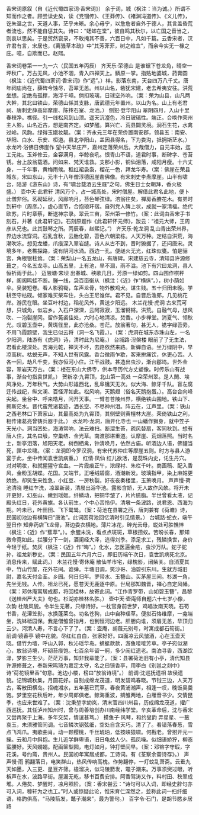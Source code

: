 <!-- { "loadSidebar": true } -->
香宋词原叙（自《近代蜀四家词·香宋词》）
余于词，城（枫注：当为诚。）所谓不知而作之者。顾尝读史矣，读《党锢传》、《王莽传》、《褚渊冯道传》、《义儿传》，讫朱温之世，天道人事，茫乎未晰。余心毋宁，以詹詹者自外于德人，其言盖昏荒者流也，然不能自惩其失。诗曰：“蟋蟀在堂”，彼自鸣其秋尔，以亡国之音当之，则哀以思矣。于是贸然裒录，不敢掩其不善，六百日中，凡如千篇。云香宋者，汉许君有言，宋居也，《离骚草本疏》中“其芳菲菲，树之维宜”，而余今实无一椽之庇。噫，自欺而已。赵熙。

香宋词卷第一一九一六（民国五年丙辰）
齐天乐·荣德山
是谁锯下苍龙角，晴空一坪秋广。万古无风，小池不涸，青入四禅天上。鳞原一掌。指贴地婆城，药膏圆（枫注：《近代蜀四家词·香宋词》作“远”。）样。影落东南，天台四万八千丈。唐年祠庙尚在，薛碑今蚀尽，苔翠无恙。州以山名，砦犹宋建，老去希夷安往。洪荒坐想。定绝岛孤撑，海浮千嶂。倘扣玻璃，日球空外响。（案：荣为山县，山凡两大幹，其北曰铁山，荣德山係其支脉，唐武德元年置州。以山为名。山上有老君祠、唐刺史薛高邱摩崖、陈抟石室、龙池。）
侧犯·登华阳山
翠阴四月，入山十里春秧净。樵径。引一线松风到山顶。遥天沆瀣色，冷日玻璃性。端正。合唤作荣州主人影。山名近古，想是南齐定。如梦醒。算兴亡、荒县闢灵境。涧石生花，水禽过岭。风韵。绿得玉娥妆靓。（案：齐永元三年在荣侨置南安郡，领县五：南安、华阳、白水、乐安、桓道。县北华阳山，盖因县得名，下为娄沟，抵拥斯茫水。）
水龙吟·浴佛日佛崖作
望中天半庄严，嘉州定落荣州后。大哉僧力，自元丰始，迄工元祐。玉斧修云，金容满月，华鲸夜吼。恨青山不语，道君时事，断碑字、苍苔锈。台上放翁载酒。问如来、梵天谁救。支那小影，铜仙泪落，咸阳月瘦。十六丈身，一千年事，黄梅雨候。秪红裙袅袅，榴花一色，拜龙华寿。（案：佛崖在荣县城东，宋曰东山，元丰十八年僧淳德因崖凿佛像。有宋刺史李焘摩崖。山半有啸台，陆游《游东山》诗，有“啸台载酒云生屐”之句。佛生日士女朝拜，香火极盛。）
壶中天·此君轩
清风万个，占一城高处，宋时僧屋。解借此君名此地，便卜此僧非俗。茗砌延秋，风廊响月，苔色琴弦绿。涪翁往矣，禅房香賸花木。有弟时到轩中（周彦。），虚心直节，合抱琅玕宿。自列党人碑上状，成就一家清福。绝代欧苏，片时章蔡，断送神宗录。翠云三亩，荣州第一修竹。（案：此词由香宋手书刻石，并著《此君轩记》。石刻原题作《此君轩怀元师》，跋云：“祖元大师，王周彦从兄也。此其鼓琴之所。丙辰春，赵熙记。”）
齐天乐·乾龙洞
乱山青出荣州界，界边水流穿洞。石乳含秋，云胎化碧，苔色六朝梁栋。人天万种。定结自洪荒，海潮吹冻。想见龙蟠，爪痕深入翠岩缝。诗人从古不到，晋时獠据了，还问唐宋。灵境多年，老樵探路，说有阴河水涌。西边一孔。便缒火无光，红珠似甕。怕是骊宫，角根银柱耸。（案：荣梨山一名五龙山，有唐碑。宋建慈云寺，清知县许源修葺之，今名五龙寺。山高五里，上有池，旱不涸，雨不溢。池下有穴曰龙洞，县人恒祈雨于此。）
迈陂塘·宋坝
出春城、秧歌几日，芳原一绿如剪。四山围作棋枰样，阁阁鸣蛙不断。塍一线，袅百亩衡从（枫注：《近》作“横纵”。），树小荫如伞。吴装短卷。看人影鸦锄，车声龙骨，物外散鸡犬。谋生贱。五十归田未晚。学耕空守枯砚。倾家难买柴车住，头白王尼谁伴。君不见。自晋后渔郎，几见桃花岸。游民在眼。坐豆叶村边，稻花风外，黄送夕阳远。
木兰花慢·虎洞
古来荒可想，只城角，似岩乡。入石户深深，云阿寂寂，玉溜锵锵。洪荒。自融气母，想风吹、一泡裂崖冈。留作菟裘佳处，六时心地清凉。焚香。小步禅堂。消夏气、领秋光。叹碧玉壶中，黄斑径里，此亦沧桑。苍茫。放翁著句，甚无人，镌字绿苔旁。不用飞霞题壁，我生已似云将（洞一名飞霞。）。（案：虎洞在城东赤珠山左，一名少阳洞，陆游有《虎洞》诗，清时此为尼庵。）
台城路·湼槃楼
眼前了了无生法，君看此楼深处。苦海元乾，禅天不坏，去路依然来路。新蝉自语。坐万绿阴中，早凉高树。枯蜕无声，不知人世有风露。香台微雨乍歇，客来拚痛饮，休更心苦。人各一回，劫凡千变，我亦恒河小住。江干战鼓。甚造出虫沙，渐台郿坞。世外金容，翠岩天万古。（案：楼在东山大佛寺，供本寺历代方丈塑像。时传乐山有战事，渐台句指袁世凯。）
贺新凉·九霄顶，北山第一高处
一朵荣州翠。是人閒、埃风净处，万年秋气。大势山形雄西北，乱阜镵天无次。似大海、鲸牙千队。盲左腐迁传战纪，纵文澜、百怪浑如此。松风响，天鹅翅（俗名天鹅抱蛋。）。高台合向峰尖起。坐台中、呼来皓月，问开天事。一臂苍苍陵州界，横绝铁山围地。铁山下、拥斯茫水。晋代蛮荒诸葛迹，洒长空、不尽神州泪。阵云在，江声里。（案：铁山之西老林口下萧家山，其最高处为九霄顶，其侧壁则黄橿林大崖。荣倚铁山之利，相传诸葛亮曾铸兵器于此。）
水龙吟·龙洞，唐开化寺也
一山蟠作狮身，就中笠子天光小。洞当凹处，海涛常响，法云难扫。断溜生苔，疏风替扇，客同秋到。想有唐人住，其名曰觙，空巢结、金光草。南渡那堪重道。认摩崖、荒烟落照。当时名士，新亭泪落，旭阳天老。树倒栖禽，钟清唤月，依然古庙。听酒边人语，佛貍当死，匣中龙啸。（案：龙洞即今罗汉洞，有宋代苏仲庄等摩崖五则。时方与县人游宴于此，坐中传闻袁世凯病重。）
红情·凤仙
红儿欲活，是蕊珠内史，讬生丹穴。对对明妆，和就猩猩守宫血。一片霞痕正午，浓绿衬、朱栏千叶。商画稿、配入香风，金粉玉胡蝶。花国。又端节。正唾绒碧窗，酒潮新发。玻璃指甲，染上麻姑更娇绝。却笑生来性急，小红豆、一房秋裂。好夜夜秦楼里，玉箫唤月。
声声慢·荷池清晓
睡红乍洗，凉翠新装，清晨出浴华池。露影含娇，无人故作风欹。将开未开更好，幻巫山、嫩到瑶姬。纤鳞动，把铜华皱了，片片臙脂。半世曾看太液，记殿头红日，花外黄旗。各认前生，个中心苦怜伊。清墩一条波路，说君恩、西海为期。吟未已，叶田田、飞下鹭鸶。（案：荷池在县署之西，唐刘兼有《荷塘》诗，民国初池边有横碑曰“唐池”。此词因荷池回忆清时引见情景。）
台城路·蛇衣，端午翌日作
知非药店飞龙骨，苔边委衣横地。薄片冰花，碎光云母，蜕处可胜憔悴（枫注：《近》作“蕉萃”。）。余腥未洗，看点点斑斑，草根攒蚁。苦盼长春，那知微命竟如此。拦腰分下一剑，酒阑经大泽，逃得刘季。添足求工，残鳞换世，身价今轻于纸。焚灰（枫注：《近》作“晦”。）化水，怎医遍金疮，虫沙万队。蛇子蛇孙，祖龙新秽史。（案：民国五年六月六日，即旧历端午次日，袁世凯病死北京。消息传来，赋此词。）
木兰花慢·寄休庵
散仙羊市宅，绿槐影，闭柴关。自消夏其中，竹山竹屋，花外花间。谁弹。半塘旧调，笑沙哥、油碧引东川。生就方城旧尉，嘉名天付金荃。乡园。何日归年。罗带水、玉簪山。买茅屋三间。杉湖一角，先坐无钱。人传。祖龙已死，愿苍天无鹿逐中原。世局那知魏晋，禅心自定风幡。（案：邓休庵寓居成都，将回桂林，故寄此词。“江作青罗带，山如碧玉簪”，昌黎《送桂州严大夫》句也。杉湖亦桂林名胜。）
壶中天·壶庵师自题六十七岁小像，次韵
杜陵风貌。令半生无著，只缘诗好。一枕官身前世梦，鸡唱汝南天晓。石筍书香，花潭笠影，水换蓬莱岛。功名苍狗，山中自种瑶草。便拟石恪维摩，一龛端坐，洗钵祗园保。我是僧雏曾指月，也到恒河边老。肝胆向谁，须眉无恙，华顶归云少。河清人寿，不言心下了了。（案：壶庵，胡薇元别号，时寓成都石筍街。）
前调·镜香亭
镜中花貌。尽红红白白，张家好好。四面凉云风皱酒，心在玉壶天晓。借竹为墙，呼山入郭，秋沁瑶华岛。蜻蜓款款，游鱼唼唼芳草。亭子宛似湖心，放翁诗境，坏砌苔痕饱。七百余年留一舸，多少闹红遗老。南泊寻香，西湖饮渌，梦影三生少。茫茫万事，知非我辈能了。（案：县署荷池旧有小亭，清代知县许源修葺之，奉新宋鸣琦为嘉定太守，名之曰镜香亭，用李白《别邕之剡中》诗“荷花镜里香”句意。池边小楼，榜曰“放翁诗境”。）
前调·沈巡抚遗相
故侯遗貌。记锦城秋集，月圆花好。自别成绵龙茂道，明发碧鸡春晓。节钺三边，人天万古，客散田横岛。招魂湘水，五年墓已荒草。春夜黄浦潮声，相逢一叹，晚饭吴羹饱。梦里空花秋后叶，年少周郎俱老。鲸海重波，鹓雏两地，白雁音书少。交情昆季，也应来世难了。（案：沈秉堃字幼岚，清末官四川州县，历成绵龙茂道，擢广西巡抚。其任泸州知州时，曾与周善培创办川南经纬学堂。辛亥革命后，沈与香宋又尝再聚于上海。多年交契，情谊甚笃。）
摸鱼子·风琴，和约叟韵
弄星星、一籢哀玉，未须雅管同调。七音鳞次钢弦细，空处自含天巧。清了了。看错落春葱，雪点飞鸿爪。夷歌曲肖。动一颗樱桃，千丝琥珀，低按峡猿啸。何戡老。曾拊开元一操。云和月中斜抱。生儿近学鲜卑语，旧日龟兹人少。孤凤噪。似细语娇狞，柳态蛮腰好。天风嫋嫋。配画箧梨园，电灯如月，钟打壁间早。（案：邓镕字守瑕，字花溪，号约斋，贵州人。民国初年寓居成都，工诗词。有《荃察余斋诗存》。）
声声慢·雨
鸦翻落日，电笑群山，热风传响高槐。作势翻停，一灯蚊乱萧斋。云垂九天如墨，入三更、星豆齐筛。檐溜决，似马陵箭发，鼈子潮来。万事须臾过眼，听柝声在水，波路平街。屋漏无乾，移书百费安排。阿香驾涛又作，料村田、秧翠成堆。人倦矣、梦醒时，凉月照阶。（案：香宋尝云：“诗句可以入词，即经史辞句亦可入词，稼轩为之也工。”时人或惊疑此论，惟宋育仁深然之，並称此词一扫纤细语，格韵俱高，“马陵箭发，鼈子潮来”，最为警句。）
百字令·石门，是胡节愍乡居路
